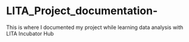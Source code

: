 # LITA_Project_documentation-
This is where I documented my project while learning data analysis with LITA Incubator Hub
